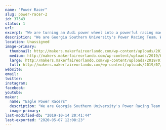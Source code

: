 ```yaml
---
name: "Power Racer"
slug: power-racer-2
id: 37543
status: 1
url: 
excerpt: "We are turning an Audi power wheel into a powerful racing machine."
description: "We are Georgia Southern University's Power Racing Team. We are coming to Orlando to participate in our first power wheels race. We are racing an Audi power wheel."
location: Unassigned
image-primary:
  thumbnail: http://makers.makerfaireorlando.com/wp-content/uploads/2019/07/MFO2019_Round_logo_V3_w_date-150x150.png
  medium: http://makers.makerfaireorlando.com/wp-content/uploads/2019/07/MFO2019_Round_logo_V3_w_date-300x296.png
  large: http://makers.makerfaireorlando.com/wp-content/uploads/2019/07/MFO2019_Round_logo_V3_w_date.png
  full: http://makers.makerfaireorlando.com/wp-content/uploads/2019/07/MFO2019_Round_logo_V3_w_date.png
website: 
email: 
twitter: 
instagram: 
facebook: 
youtube: 
maker:
  name: "Eagle Power Racers"
  description: "We are Georgia Southern University's Power Racing Team. We are coming to the Maker Fair to race in the power wheel series."
  image-primary: 
last-modified-db: "2019-10-14 20:41:44"
last-exported: "2020-05-07 12:08:23"
---
```


